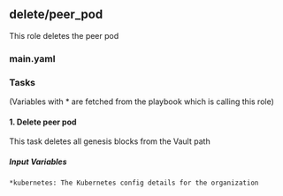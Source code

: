 [//]: # (##############################################################################################)
[//]: # (Copyright Accenture. All Rights Reserved.)
[//]: # (SPDX-License-Identifier: Apache-2.0)
[//]: # (##############################################################################################)

## delete/peer_pod
This role deletes the peer pod
### main.yaml
### Tasks
(Variables with * are fetched from the playbook which is calling this role)
#### 1. Delete peer pod
This task deletes all genesis blocks from the Vault path
##### Input Variables

    *kubernetes: The Kubernetes config details for the organization